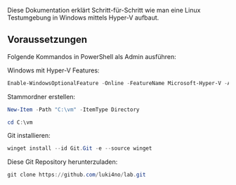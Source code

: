 Diese Dokumentation erklärt Schritt-für-Schritt wie man eine Linux Testumgebung in Windows mittels Hyper-V aufbaut.

## Voraussetzungen

Folgende Kommandos in PowerShell als Admin ausführen:

Windows mit Hyper-V Features:

```powershell
Enable-WindowsOptionalFeature -Online -FeatureName Microsoft-Hyper-V -All
```

Stammordner erstellen:

```powershell
New-Item -Path "C:\vm" -ItemType Directory
```

```powershell
cd C:\vm
```

Git installieren:

```powershell
winget install --id Git.Git -e --source winget
```

Diese Git Repository herunterzuladen:

```powershell
git clone https://github.com/luki4no/lab.git 
```
